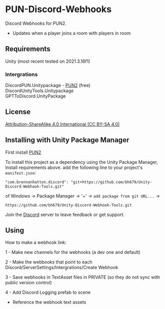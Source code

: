 # PUN-Discord-Webhooks
Discord Webhooks for PUN2.
 - Updates when a player joins a room with players in room

## Requirements
Unity (most recent tested on 2021.3.16f1) <br />

### Intergrations
DiscordPUN.Unitypackage - [PUN2](https://assetstore.unity.com/packages/tools/network/pun-2-free-119922) (free)  <br />
DiscordUnityTools.Unitypackage <br />
GPTToDiscord.UnityPackage <br />

## License
[Attribution-ShareAlike 4.0 International (CC BY-SA 4.0)](https://creativecommons.org/licenses/by-sa/4.0/)

## Installing with Unity Package Manager
First install [PUN2](https://assetstore.unity.com/packages/tools/network/pun-2-free-119922)

To install this project as a dependency using the Unity Package Manager,
Install requirements above.
add the following line to your project's `manifest.json`:

```
"com.brennanhatton.discord": "git+https://github.com/bh679/Unity-Discord-Webhook-Tools.git"
```

of 
Windows -> Package Manager -> '+' -> `add package from git URL...` ->
```
https://github.com/bh679/Unity-Discord-Webhook-Tools.git
```

Join the [Discord](https://discord.gg/VC8gZ2GNHs "Join Discord server") server to leave feedback or get support.

## Using
How to make a webhook link:

1 - Make new channels for the webhooks (a dev one and default)

2 - Make the webbooks that point to each
Discord/ServerSettings/Intergrations/Create Webhook

3 - Save webhooks in TextAsset files in PRIVATE (so they do not sync with public version control)

4 - Add Discord Logging prefab to scene
 - Reference the webhook text assets
 
